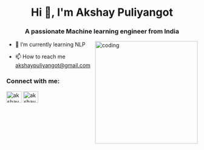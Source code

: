 
<h1 align="center">Hi 👋, I'm Akshay Puliyangot</h1>
<h3 align="center">A passionate Machine learning engineer from India</h3>
<img align="right" alt="coding" width="270" src="https://media4.giphy.com/media/qgQUggAC3Pfv687qPC/200.webp?cid=ecf05e47j6eoz5q6wcgf26u4rgpaaovp53ld803prit6a5qa&ep=v1_gifs_search&rid=200.webp&ct=g">

- 🌱 I’m currently learning NLP

- 📫 How to reach me akshaypuliyangot@gmail.com

<h3 align="left">Connect with me:</h3>
<p align="left">
<a href="https://linkedin.com/in/akshaypuliyangot" target="blank"><img align="center" src="https://raw.githubusercontent.com/rahuldkjain/github-profile-readme-generator/master/src/images/icons/Social/linked-in-alt.svg" alt="akshaypuliyangot" height="30" width="40" /></a>
<a href="https://instagram.com/akshay_pg" target="blank"><img align="center" src="https://raw.githubusercontent.com/rahuldkjain/github-profile-readme-generator/master/src/images/icons/Social/instagram.svg" alt="akshay_pg" height="30" width="40" /></a>
</p>
